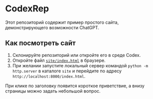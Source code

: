 # CodexRep

Этот репозиторий содержит пример простого сайта, демонстрирующего возможности ChatGPT.

## Как посмотреть сайт

1. Склонируйте репозиторий или откройте его в среде Codex.
2. Откройте файл [`site/index.html`](site/index.html) в браузере.
3. При желании запустите локальный сервер командой `python -m http.server` в каталоге `site` и перейдите по адресу `http://localhost:8000/index.html`.

При клике по заголовку появится короткое приветствие, а внизу страницы можно задать небольшой вопрос.


